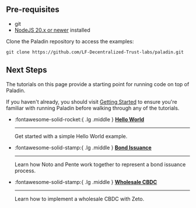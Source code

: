## Pre-requisites

* git
* [NodeJS 20.x or newer](https://nodejs.org/en/download/package-manager) installed

Clone the Paladin repository to access the examples:

```shell
git clone https://github.com/LF-Decentralized-Trust-labs/paladin.git
```

## Next Steps


The tutorials on this page provide a starting point for running code on top of Paladin.

If you haven't already, you should visit [Getting Started](../getting-started/installation/) to
ensure you're familiar with running Paladin before walking through any of the tutorials.

<div class="grid cards" markdown>

-   :fontawesome-solid-rocket:{ .lg .middle } __[Hello World](hello-world.md)__ 

    ---

    Get started with a simple Hello World example.

-   :fontawesome-solid-stamp:{ .lg .middle } __[Bond Issuance](bond-issuance.md)__ 

    ---

    Learn how Noto and Pente work together to represent a bond issuance process.

-   :fontawesome-solid-stamp:{ .lg .middle } __[Wholesale CBDC](zkp-cbdc.md)__ 

    ---

    Learn how to implement a wholesale CBDC with Zeto.

</div>
